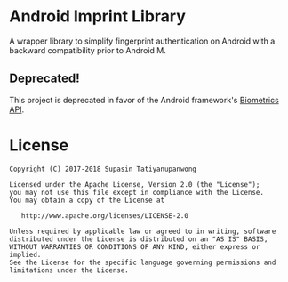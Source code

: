 Android Imprint Library
========
A wrapper library to simplify fingerprint authentication on Android with a backward compatibility prior to Android M.

Deprecated!
-----------

This project is deprecated in favor of the Android framework's [Biometrics API](https://developer.android.com/reference/android/hardware/biometrics/package-summary).

License
=======

```
Copyright (C) 2017-2018 Supasin Tatiyanupanwong

Licensed under the Apache License, Version 2.0 (the "License");
you may not use this file except in compliance with the License.
You may obtain a copy of the License at

   http://www.apache.org/licenses/LICENSE-2.0

Unless required by applicable law or agreed to in writing, software
distributed under the License is distributed on an "AS IS" BASIS,
WITHOUT WARRANTIES OR CONDITIONS OF ANY KIND, either express or implied.
See the License for the specific language governing permissions and
limitations under the License.
```

